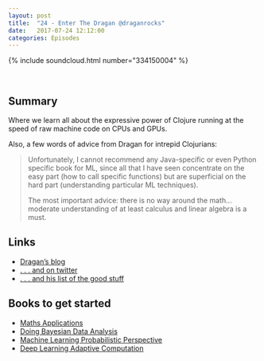 ```yaml
---
layout: post
title:  "24 - Enter The Dragan @draganrocks"
date:   2017-07-24 12:12:00
categories: Episodes
---
```


{% include soundcloud.html number="334150004" %}

<br>

## Summary

Where we learn all about the expressive power of Clojure running at the speed of raw machine code on CPUs and GPUs.

Also, a few words of advice from Dragan for intrepid Clojurians:

> Unfortunately, I cannot recommend any Java-specific or even Python specific book for ML, since all that I have seen concentrate on the easy part (how to call specific functions) but are superficial on the hard part (understanding particular ML techniques).
>
> The most important advice: there is no way around the math… moderate understanding of at least calculus and linear algebra is a must.

## Links

- <a href="http://dragan.rocks" target="_blank">Dragan’s blog</a>
- <a href="https://twitter.com/draganrocks" target="_blank"> . . . and on twitter</a>
- <a href="http://uncomplicate.org" target="_blank"> . . . and his list of the good stuff</a>

## Books to get started

- <a href="https://www.amazon.com/Applications-Alternate-Bartlett-Publishers-Mathematics/dp/0763782491" target="_blank">Maths Applications</a>
- <a href="https://www.amazon.com/Doing-Bayesian-Data-Analysis-Second/dp/0124058884" target="_blank">Doing Bayesian Data Analysis</a>
- <a href="https://www.amazon.com/Machine-Learning-Probabilistic-Perspective-Computation/dp/0262018020" target="_blank">Machine Learning Probabilistic Perspective</a>
- <a href="https://www.amazon.com/Deep-Learning-Adaptive-Computation-Machine/dp/0262035618" target="_blank">Deep Learning Adaptive Computation</a>


